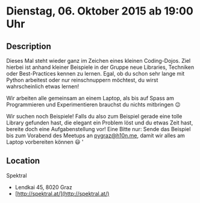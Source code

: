# Dienstag, 06. Oktober 2015 ab 19:00 Uhr

## Description

Dieses Mal steht wieder ganz im Zeichen eines kleinen Coding-Dojos. Ziel hierbei
ist anhand kleiner Beispiele in der Gruppe neue Libraries, Techniken oder
Best-Practices kennen zu lernen. Egal, ob du schon sehr lange mit Python
arbeitest oder nur reinschnuppern möchtest, du wirst
wahrscheinlich etwas lernen!

Wir arbeiten alle gemeinsam an einem Laptop, als bis auf Spass am Programmieren
und Experimentieren brauchst du nichts mitbringen 😉

Wir suchen noch Beispiele! Falls du also zum Beispiel gerade eine tolle Library
gefunden hast, die elegant ein Problem löst und du etwas Zeit hast, bereite doch
eine Aufgabenstellung vor! Eine Bitte nur: Sende das Beispiel bis zum Vorabend
des Meetups an [pygraz@h10n.me](mailto:pygraz@h10n.me), damit wir alles am Laptop vorbereiten können 😃
'

## Location

Spektral

- Lendkai 45, 8020 Graz
- [http://spektral.at/](http://spektral.at/)
